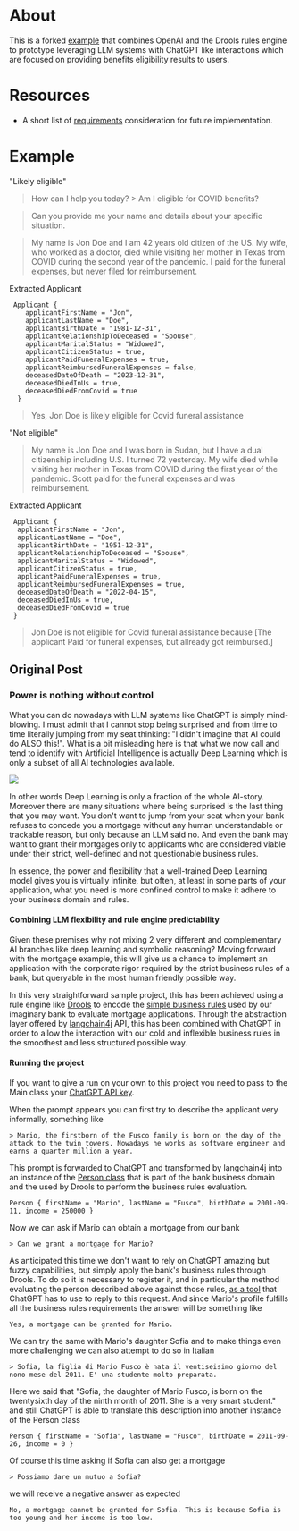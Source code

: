 # About

This is a forked [example](link) that combines OpenAI and the Drools rules engine to prototype leveraging LLM systems with ChatGPT like interactions which are focused on providing benefits eligibility results to users.

# Resources
- A short list of [requirements](./REQUIREMENTS.md) consideration for future implementation.

# Example

"Likely eligible"


> How can I help you today? > Am I eligible for COVID benefits?

> Can you provide me your name and details about your specific situation.

> My name is Jon Doe and I am 42 years old citizen of the US. My wife, who worked as a doctor, died while visiting her mother in Texas from COVID during the second year of the pandemic. I paid for the funeral expenses, but never filed for reimbursement.

Extracted Applicant

```
 Applicant {
    applicantFirstName = "Jon",
    applicantLastName = "Doe",
    applicantBirthDate = "1981-12-31",
    applicantRelationshipToDeceased = "Spouse",
    applicantMaritalStatus = "Widowed",
    applicantCitizenStatus = true,
    applicantPaidFuneralExpenses = true,
    applicantReimbursedFuneralExpenses = false,
    deceasedDateOfDeath = "2023-12-31",
    deceasedDiedInUs = true,
    deceasedDiedFromCovid = true
  }
 ```

> Yes, Jon Doe is likely eligible for Covid funeral assistance


"Not eligible"

> My name is Jon Doe and I was born in Sudan, but I have a dual citizenship including U.S. I turned 72 yesterday. My wife died while visiting her mother in Texas from COVID during the first year of the pandemic. Scott paid for the funeral expenses and was reimbursement.

Extracted Applicant

```
 Applicant {
  applicantFirstName = "Jon",
  applicantLastName = "Doe",
  applicantBirthDate = "1951-12-31",
  applicantRelationshipToDeceased = "Spouse",
  applicantMaritalStatus = "Widowed",
  applicantCitizenStatus = true,
  applicantPaidFuneralExpenses = true,
  applicantReimbursedFuneralExpenses = true,
  deceasedDateOfDeath = "2022-04-15",
  deceasedDiedInUs = true,
  deceasedDiedFromCovid = true
 }
```

> Jon Doe is not eligible for Covid funeral assistance because [The applicant Paid for funeral expenses, but allready got reimbursed.]


## Original Post

### Power is nothing without control

What you can do nowadays with LLM systems like ChatGPT is simply mind-blowing. I must admit that I cannot stop being surprised and from time to time literally jumping from my seat thinking: "I didn't imagine that AI could do ALSO this!". What is a bit misleading here is that what we now call and tend to identify with Artificial Intelligence is actually Deep Learning which is only a subset of all AI technologies available.

![](images/AI-ML-DL-1.png)

In other words Deep Learning is only a fraction of the whole AI-story. Moreover there are many situations where being surprised is the last thing that you may want. You don't want to jump from your seat when your bank refuses to concede you a mortgage without any human understandable or trackable reason, but only because an LLM said no. And even the bank may want to grant their mortgages only to applicants who are considered viable under their strict, well-defined and not questionable business rules.

In essence, the power and flexibility that a well-trained Deep Learning model gives you is virtually infinite, but often, at least in some parts of your application, what you need is more confined control to make it adhere to your business domain and rules.

#### Combining LLM flexibility and rule engine predictability

Given these premises why not mixing 2 very different and complementary AI branches like deep learning and symbolic reasoning? Moving forward with the mortgage example, this will give us a chance to implement an application with the corporate rigor required by the strict business rules of a bank, but queryable in the most human friendly possible way.

In this very straightforward sample project, this has been achieved using a rule engine like [Drools](https://www.drools.org/) to encode the [simple business rules](https://github.com/mariofusco/droolsGPT/blob/main/src/main/resources/mortgage.drl) used by our imaginary bank to evaluate mortgage applications. Through the abstraction layer offered by [langchain4j](https://github.com/langchain4j/langchain4j) API, this has been combined with ChatGPT in order to allow the interaction with our cold and inflexible business rules in the smoothest  and less structured possible way.

#### Running the project

If you want to give a run on your own to this project you need to pass to the Main class your [ChatGPT API key](https://platform.openai.com/account/api-keys).

When the prompt appears you can first try to describe the applicant very informally, something like

```
> Mario, the firstborn of the Fusco family is born on the day of the attack to the twin towers. Nowadays he works as software engineer and earns a quarter million a year.
```

This prompt is forwarded to ChatGPT and transformed by langchain4j into an instance of the [Person class](https://github.com/mariofusco/droolsGPT/blob/main/src/main/java/org/mfusco/Person.java) that is part of the bank business domain and the used by Drools to perform the business rules evaluation.

```
Person { firstName = "Mario", lastName = "Fusco", birthDate = 2001-09-11, income = 250000 }
```

Now we can ask if Mario can obtain a mortgage from our bank

```
> Can we grant a mortgage for Mario?
```

As anticipated this time we don't want to rely on ChatGPT amazing but fuzzy capabilities, but simply apply the bank's business rules through Drools. To do so it is necessary to register it, and in particular the method evaluating the person described above against those rules, [as a tool](https://github.com/mariofusco/droolsGPT/blob/929f69bc369374886907281d8147d0dab4bd6fab/src/main/java/org/mfusco/DroolsMortgageCalculator.java#L25) that ChatGPT has to use to reply to this request. And since Mario's profile fulfills all the business rules requirements the answer will be something like

```
Yes, a mortgage can be granted for Mario.
```

We can try the same with Mario's daughter Sofia and to make things even more challenging we can also attempt to do so in Italian

```
> Sofia, la figlia di Mario Fusco è nata il ventiseisimo giorno del nono mese del 2011. E' una studente molto preparata.
```

Here we said that "Sofia, the daughter of Mario Fusco, is born on the twentysixth day of the ninth month of 2011. She is a very smart student." and still ChatGPT is able to translate this description into another instance of the Person class

```
Person { firstName = "Sofia", lastName = "Fusco", birthDate = 2011-09-26, income = 0 }
```

Of course this time asking if Sofia can also get a mortgage

```
> Possiamo dare un mutuo a Sofia?
```

we will receive a negative answer as expected

```
No, a mortgage cannot be granted for Sofia. This is because Sofia is too young and her income is too low.
```
